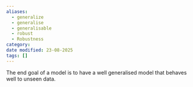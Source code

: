 ```yaml
---
aliases:
  - generalize
  - generalise
  - generalisable
  - robust
  - Robustness
category:
date modified: 23-08-2025
tags: []
---
```

The end goal of a model is to have a well generalised model that behaves well to unseen data.